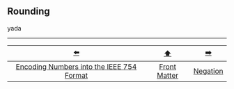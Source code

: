 ## Rounding

yada

---

|                    [⬅️](05-normalization.md)                     |      [⬆️](../../IntegerLab/README.md)      |    [➡️](07-negation.md)    |
|:----------------------------------------------------------------:|:------------------------------------------:|:--------------------------:|
| [Encoding Numbers into the IEEE 754 Format](05-normalization.md) | [Front Matter](../../IntegerLab/README.md) | [Negation](07-negation.md) |
